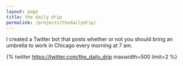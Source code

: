 ```yaml
---
layout: page
title: the daily drip
permalink: /projects/thedailydrip/
---
```


I created a Twitter bot that posts whether or not you should bring an umbrella to work in Chicago every morning at 7 am.

{% twitter https://twitter.com/the_daily_drip maxwidth=500 limit=2 %}

